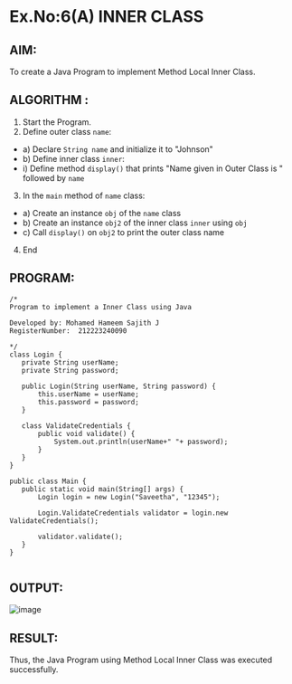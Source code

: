 # Ex.No:6(A)  INNER CLASS
## AIM:
To create a Java Program to implement Method Local Inner Class.

## ALGORITHM :
1.  Start the Program.
2.	Define outer class `name`:
-	a) Declare `String name` and initialize it to "Johnson"
-	b) Define inner class `inner`:
- i) Define method `display()` that prints "Name given in Outer Class is " followed by `name`
3.	In the `main` method of `name` class:
-	a) Create an instance `obj` of the `name` class
-	b) Create an instance `obj2` of the inner class `inner` using `obj`
-	c) Call `display()` on `obj2` to print the outer class name
4.	End






## PROGRAM:
 ```
/*
Program to implement a Inner Class using Java

Developed by: Mohamed Hameem Sajith J
RegisterNumber:  212223240090

*/
class Login {
    private String userName;  
    private String password;  

    public Login(String userName, String password) {
        this.userName = userName;
        this.password = password;
    }

    class ValidateCredentials {
        public void validate() {
            System.out.println(userName+" "+ password);
        }
    }
}

public class Main {
    public static void main(String[] args) {
        Login login = new Login("Saveetha", "12345");

        Login.ValidateCredentials validator = login.new ValidateCredentials();

        validator.validate();
    }
}


```

## OUTPUT:

![image](https://github.com/user-attachments/assets/9b8e3416-9a4b-4cf9-8af7-f523b249c9f0)


## RESULT:
Thus, the Java Program using Method Local Inner Class was executed successfully.

